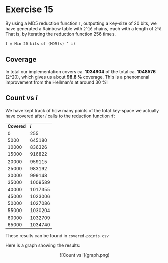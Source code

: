 Exercise 15
===========

By using a MD5 reduction function `f`, outputting a key-size of 20 bits, we
have generated a Rainbow table with `2^16` chains, each with a length
of `2^8`. That is, by iterating the reduction function 256 times.

    f = Min 20 bits of (MD5(s) ^ i)

## Coverage

In total our implementation covers ca. **1034904** of the total
ca. **1048576** (2^20), which gives us about **98.8 %** coverage.
This is a phenomenal improvement from the Hellman's at around 30 %!

## Count vs *i*

We have kept track of how many points of the total key-space we
actually have covered after *i* calls to the reduction function `f`:

<center>
<table>
    <tr>
        <td><b>Covered</b></td>
        <td><b><i>i</b></i></td>
    </tr>
    <tr>
        <td>0</td>
        <td>255</td>
    </tr>
    <tr>
        <td>5000</td>
        <td>645180</td>
    </tr>
    <tr>
        <td>10000</td>
        <td>836326</td>
    </tr>
    <tr>
        <td>15000</td>
        <td>916822</td>
    </tr>
    <tr>
        <td>20000</td>
        <td>959115</td>
    </tr>
    <tr>
        <td>25000</td>
        <td>983192</td>
    </tr>
    <tr>
        <td>30000</td>
        <td>999148</td>
    </tr>
    <tr>
        <td>35000</td>
        <td>1009589</td>
    </tr>
    <tr>
        <td>40000</td>
        <td>1017355</td>
    </tr>
    <tr>
        <td>45000</td>
        <td>1023006</td>
    </tr>
    <tr>
        <td>50000</td>
        <td>1027086</td>
    </tr>
    <tr>
        <td>55000</td>
        <td>1030204</td>
    </tr>
    <tr>
        <td>60000</td>
        <td>1032709</td>
    </tr>
    <tr>
        <td>65000</td>
        <td>1034740</td>
    </tr>
</table>
</center>

These results can be found in `covered-points.csv`

Here is a graph showing the results:

<center>
    ![Count vs i](graph.png)
</center>
